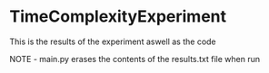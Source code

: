 # TimeComplexityExperiment

This is the results of the experiment aswell as the code

NOTE - main.py erases the contents of the results.txt file when run

